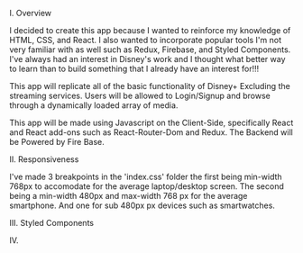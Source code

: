I. Overview

I decided to create this app because I wanted to reinforce my knowledge of HTML, CSS, and React. I also wanted to incorporate popular tools I'm not very familiar with as well such as Redux, Firebase, and Styled Components. I've always had an interest in Disney's work and I thought what better way to learn than to build something that I already have an interest for!!!

This app will replicate all of the basic functionality of Disney+ Excluding the streaming services. Users will be allowed to Login/Signup and browse through a dynamically loaded array of media.

This app will be made using Javascript on the Client-Side, specifically React and React add-ons such as React-Router-Dom and Redux. The Backend will be Powered by Fire Base.

II. Responsiveness

I've made 3 breakpoints in the 'index.css' folder the first being min-width 768px to accomodate for the average laptop/desktop screen. The second being a min-width 480px and max-width 768 px for the average smartphone. And one for sub 480px px devices such as smartwatches.

III. Styled Components

IV.
